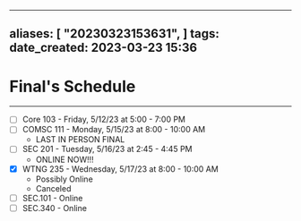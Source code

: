 
---
aliases: [ "20230323153631",  ]
tags: 
date_created: 2023-03-23 15:36
---
# Final's Schedule
---
- [ ] Core 103 - Friday,  5/12/23 at 5:00 - 7:00 PM
- [ ] COMSC 111 - Monday, 5/15/23 at 8:00 - 10:00 AM
	- LAST IN PERSON FINAL
- [ ] SEC 201 - Tuesday, 5/16/23 at 2:45 - 4:45 PM
	- ONLINE NOW!!!
- [x] WTNG 235 - Wednesday, 5/17/23 at 8:00 - 10:00 AM
	- Possibly Online
	- Canceled
- [ ] SEC.101 - Online
- [ ] SEC.340 - Online
